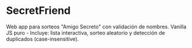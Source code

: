 # SecretFriend
Web app para sorteos "Amigo Secreto" con validación de nombres. Vanilla JS puro - Incluye: lista interactiva, sorteo aleatorio y detección de duplicados (case-insensitive).
